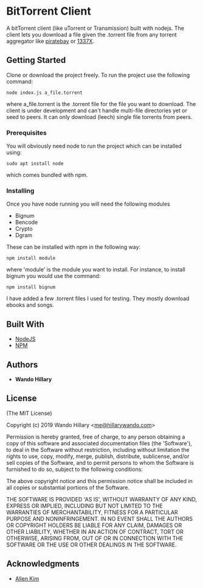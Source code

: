 # BitTorrent Client

A bitTorrent client (like uTorrent or Transmission) built with nodejs. The client lets you download a file given the .torrent file from any torrent aggregator like [piratebay](https://www.google.com/search?q=piratebay&oq=piratebay&aqs=chrome..69i57j0l5.1981j1j4&sourceid=chrome&ie=UTF-8) or [1337X](https://1337x.to/home/).

## Getting Started

Clone or download the project freely. To run the project use the following command:
```
node index.js a_file.torrent
```
where a_file.torrent is the .torrent file for the file you want to download.
The client is under development and can't handle multi-file directories yet or seed to peers. It can only download (leech) single file torrents from peers.

### Prerequisites

You will obviously need node to run the project which can be installed using:

```
sudo apt install node
```
which comes bundled with npm.

### Installing

Once you have node running you will need the following modules
* Bignum
* Bencode
* Crypto
* Dgram

These can be installed with npm in the following way:

```
npm install module
```

where 'module' is the module you want to install. For instance, to install bignum you would use the command:

```
npm install bignum
```

I have added a few .torrent files I used for testing. They mostly download ebooks and songs.

## Built With

* [NodeJS](https://nodejs.org/en/)
* [NPM](https://www.npmjs.com/) 

## Authors

* **Wando Hillary** 

## License

(The MIT License)

Copyright (c) 2019 Wando Hillary &lt;me@hillarywando.com&gt;

Permission is hereby granted, free of charge, to any person obtaining
a copy of this software and associated documentation files (the
'Software'), to deal in the Software without restriction, including
without limitation the rights to use, copy, modify, merge, publish,
distribute, sublicense, and/or sell copies of the Software, and to
permit persons to whom the Software is furnished to do so, subject to
the following conditions:

The above copyright notice and this permission notice shall be
included in all copies or substantial portions of the Software.

THE SOFTWARE IS PROVIDED 'AS IS', WITHOUT WARRANTY OF ANY KIND,
EXPRESS OR IMPLIED, INCLUDING BUT NOT LIMITED TO THE WARRANTIES OF
MERCHANTABILITY, FITNESS FOR A PARTICULAR PURPOSE AND NONINFRINGEMENT.
IN NO EVENT SHALL THE AUTHORS OR COPYRIGHT HOLDERS BE LIABLE FOR ANY
CLAIM, DAMAGES OR OTHER LIABILITY, WHETHER IN AN ACTION OF CONTRACT,
TORT OR OTHERWISE, ARISING FROM, OUT OF OR IN CONNECTION WITH THE
SOFTWARE OR THE USE OR OTHER DEALINGS IN THE SOFTWARE.


## Acknowledgments

* [Allen Kim](https://allenkim67.github.io/programming/2016/05/04/how-to-make-your-own-bittorrent-client.html#conclusion)

